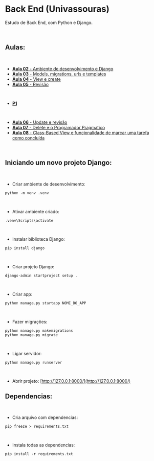 # Back End (Univassouras)
Estudo de Back End, com Python e Django.

<br>

## Aulas:

<br>

* [**Aula 02** - Ambiente de desenvolvimento e Django](https://github.com/Leandro-Cardoso/Univassouras-BackEnd/tree/main/aula02)
* [**Aula 03** - Models, migrations, urls e templates](https://github.com/Leandro-Cardoso/Univassouras-BackEnd/tree/main/aula03)
* [**Aula 04** - View e create](https://github.com/Leandro-Cardoso/Univassouras-BackEnd/tree/main/aula04)
* [**Aula 05** - Revisão](https://github.com/Leandro-Cardoso/Univassouras-BackEnd/tree/main/aula05)

<br>

* [**P1**](https://github.com/Leandro-Cardoso/Univassouras-BackEnd/tree/main/p1)

<br>

* [**Aula 06** - Update e revisão](https://github.com/Leandro-Cardoso/Univassouras-BackEnd/tree/main/aula06)
* [**Aula 07** - Delete e o Programador Pragmatico](https://github.com/Leandro-Cardoso/Univassouras-BackEnd/tree/main/aula07)
* [**Aula 08** - Class-Based View e funcionalidade de marcar uma tarefa como concluída](https://github.com/Leandro-Cardoso/Univassouras-BackEnd/tree/main/aula08)

<br>

## Iniciando um novo projeto Django:

<br>

* Criar ambiente de desenvolvimento:
```[cmd]
python -m venv .venv
```

<br>

* Ativar ambiente criado:
```[cmd]
.venv\Scripts\activate
```

<br>

* Instalar biblioteca Django:
```[cmd]
pip install django
```

<br>

* Criar projeto Django:
```[cmd]
django-admin startproject setup .
```

<br>

* Criar app:
```[cmd]
python manage.py startapp NOME_DO_APP
```

<br>

* Fazer migrações:
```[cmd]
python manage.py makemigrations
python manage.py migrate
```

<br>

* Ligar servidor:
```[cmd]
python manage.py runserver
```

<br>

* Abrir projeto:
[http://127.0.0.1:8000/](http://127.0.0.1:8000/)

## Dependencias:

<br>

* Cria arquivo com dependencias:
```[cmd]
pip freeze > requirements.txt
```

<br>

* Instala todas as dependencias:
```[cmd]
pip install -r requirements.txt
```
